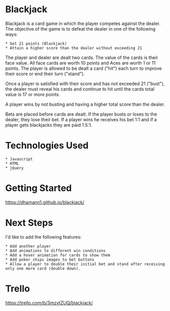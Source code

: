 # Blackjack
Blackjack is a card game in which the player competes against the dealer. The objective of the game is to defeat the dealer in one of the following ways: 

	* Get 21 points (Blackjack) 
	* Attain a higher score than the dealer without exceeding 21 

The player and dealer are dealt two cards. The value of the cards is their face value. All face cards are worth 10 points and Aces are worth 1 or 11 points. The player is allowed to be dealt a card ("hit") each turn to improve their score or end their turn ("stand").   

Once a player is satisfied with their score and has not exceeded 21 ("bust"), the dealer must reveal his cards and continue to hit until the cards total value is 17 or more points. 

A player wins by not busting and having a higher total score than the dealer. 

Bets are placed before cards are dealt. If the player busts or loses to the dealer, they lose their bet. If a player wins he receives his bet 1:1 and if a player gets blackjacks they are paid 1.5:1. 

# Technologies Used
	* Javascript
	* HTML
	* jQuery

# Getting Started
<a href="https://dhamann1.github.io/blackjack/">https://dhamann1.github.io/blackjack/</a>

	
# Next Steps
I'd like to add the following features:

	* Add another player 
	* Add animations to different win conditions
	* Add a hover animation for cards to show them 
	* Add poker chips images to bet buttons
	* Allow a player to double their initial bet and stand after receiving only one more card (double down). 

# Trello 
<a href="https://trello.com/b/3mzvtZUQ/blackjack">https://trello.com/b/3mzvtZUQ/blackjack/</a>

